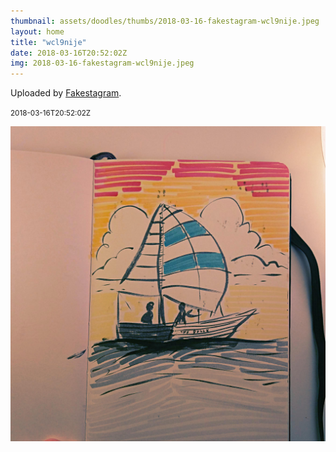 ```yaml
---
thumbnail: assets/doodles/thumbs/2018-03-16-fakestagram-wcl9nije.jpeg
layout: home
title: "wcl9nije"
date: 2018-03-16T20:52:02Z
img: 2018-03-16-fakestagram-wcl9nije.jpeg
---
```


Uploaded by [Fakestagram](https://github.com/opyate/fakestagram).

<small>2018-03-16T20:52:02Z</small>

![Uploaded by Fakestagram](assets/doodles/original/2018-03-16-fakestagram-wcl9nije.jpeg)
